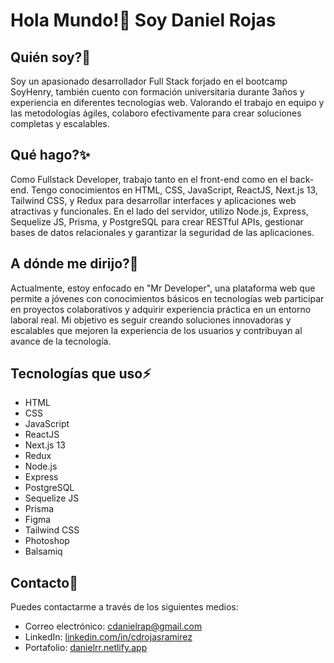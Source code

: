 # Hola Mundo!👋 Soy Daniel Rojas

## Quién soy?🤔
Soy un apasionado desarrollador Full Stack forjado en el bootcamp SoyHenry, también cuento con formación universitaria durante 3años y experiencia en diferentes tecnologías web. Valorando el trabajo en equipo y las metodologías ágiles, colaboro efectivamente para crear soluciones completas y escalables.

## Qué hago?✨
Como Fullstack Developer, trabajo tanto en el front-end como en el back-end. Tengo conocimientos en HTML, CSS, JavaScript, ReactJS, Next.js 13, Tailwind CSS, y Redux para desarrollar interfaces y aplicaciones web atractivas y funcionales. En el lado del servidor, utilizo Node.js, Express, Sequelize JS, Prisma, y PostgreSQL para crear RESTful APIs, gestionar bases de datos relacionales y garantizar la seguridad de las aplicaciones.

## A dónde me dirijo?🔭
Actualmente, estoy enfocado en "Mr Developer", una plataforma web que permite a jóvenes con conocimientos básicos en tecnologías web participar en proyectos colaborativos y adquirir experiencia práctica en un entorno laboral real. Mi objetivo es seguir creando soluciones innovadoras y escalables que mejoren la experiencia de los usuarios y contribuyan al avance de la tecnología.

## Tecnologías que uso⚡
- HTML
- CSS
- JavaScript
- ReactJS
- Next.js 13
- Redux
- Node.js
- Express
- PostgreSQL
- Sequelize JS
- Prisma
- Figma
- Tailwind CSS
- Photoshop
- Balsamiq

## Contacto💬
Puedes contactarme a través de los siguientes medios:
- Correo electrónico: cdanielrap@gmail.com
- LinkedIn: [linkedin.com/in/cdrojasramirez](https://www.linkedin.com/in/cdrojasramirez)
- Portafolio: [danielrr.netlify.app](https://danielrr.netlify.app)
